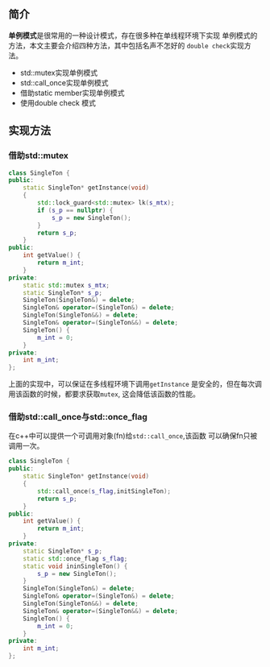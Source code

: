 ## 简介

**单例模式**是很常用的一种设计模式，存在很多种在单线程环境下实现
单例模式的方法，本文主要会介绍四种方法，其中包括名声不怎好的
`double check`实现方法。

* std::mutex实现单例模式
* std::call_once实现单例模式
* 借助static member实现单例模式
* 使用double check 模式
  
## 实现方法

### 借助std::mutex

```cpp
class SingleTon {
public:
	static SingleTon* getInstance(void)
	{
		std::lock_guard<std::mutex> lk(s_mtx);
		if (s_p == nullptr) {
			s_p = new SingleTon();
		}
		return s_p;
	}
public:
	int getValue() {
		return m_int;
	}
private:
	static std::mutex s_mtx;
	static SingleTon* s_p;
	SingleTon(SingleTon&) = delete;
	SingleTon& operator=(SingleTon&) = delete;
	SingleTon(SingleTon&&) = delete;
	SingleTon& operator=(SingleTon&&) = delete;
	SingleTon() {
		m_int = 0;
	}
private:
	int m_int;
};
```
上面的实现中，可以保证在多线程环境下调用`getInstance`
是安全的，但在每次调用该函数的时候，都要求获取`mutex`,
这会降低该函数的性能。

### 借助std::call_once与std::once_flag

在c++中可以提供一个可调用对象(fn)给`std::call_once`,该函数
可以确保fn只被调用一次。

```cpp
class SingleTon {
public:
    static SingleTon* getInstance(void)
    {
        std::call_once(s_flag,initSingleTon);
        return s_p;
    }
public:
    int getValue() {
        return m_int;
    }
private:
    static SingleTon* s_p;
    static std::once_flag s_flag;
    static void ininSingleTon() {
        s_p = new SingleTon();
    }
    SingleTon(SingleTon&) = delete;
    SingleTon& operator=(SingleTon&) = delete;
    SingleTon(SingleTon&&) = delete;
    SingleTon& operator=(SingleTon&&) = delete;
    SingleTon() {
        m_int = 0;
    }
private:
    int m_int;
};
```
